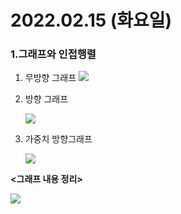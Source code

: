 # 2022.02.15 (화요일)
### **1.그래프와 인접행렬**

   1. 무방향 그래프
      ![](https://user-images.githubusercontent.com/94853413/153794202-c6235380-5b14-43a3-b57f-42b128af6c43.png)       

   2. 방향 그래프
      
        ![](https://user-images.githubusercontent.com/94853413/153794293-db1420b3-8489-4f80-adb5-17e42b8b63ba.png)    
      
   3. 가중치 방향그래프     

        ![](https://user-images.githubusercontent.com/94853413/153794464-fbb0e71c-94ea-424d-925a-7c530b9f97c7.png)     
   
**<그래프 내용 정리>**
    
 ![](https://user-images.githubusercontent.com/94853413/153992578-d1ae2924-1efa-4167-9d94-6f033ad9fcf6.jpeg)

